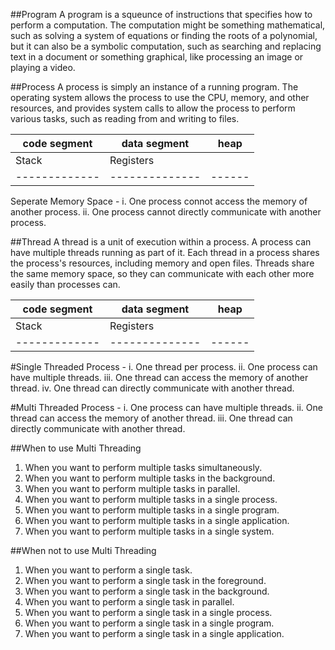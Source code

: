 ##Program
A program is a squeunce of instructions that specifies how to perform a computation. The computation might be something mathematical, such as solving a system of equations or finding the roots of a polynomial, but it can also be a symbolic computation, such as searching and replacing text in a document or something graphical, like processing an image or playing a video.

##Process
A process is simply an instance of a running program. The operating system allows the process to use the CPU, memory, and other resources, and provides system calls to allow the process to perform various tasks, such as reading from and writing to files.

code segment | data segment | heap
-------------|--------------|------
Stack | Registers
-------------|--------------|------

Seperate Memory Space - i. One process connot access the memory of another process. 
                        ii. One process cannot directly communicate with another process.

##Thread
A thread is a unit of execution within a process. A process can have multiple threads running as part of it. Each thread in a process shares the process's resources, including memory and open files. Threads share the same memory space, so they can communicate with each other more easily than processes can.

code segment | data segment | heap
-------------|--------------|------
Stack | Registers
-------------|--------------|------

#Single Threaded Process - i. One thread per process.
                          ii. One process can have multiple threads.
                          iii. One thread can access the memory of another thread.
                          iv. One thread can directly communicate with another thread.

#Multi Threaded Process - i. One process can have multiple threads.
                         ii. One thread can access the memory of another thread.
                         iii. One thread can directly communicate with another thread.



##When to use Multi Threading
1. When you want to perform multiple tasks simultaneously.
2. When you want to perform multiple tasks in the background.
3. When you want to perform multiple tasks in parallel.
4. When you want to perform multiple tasks in a single process.
5. When you want to perform multiple tasks in a single program.
6. When you want to perform multiple tasks in a single application.
7. When you want to perform multiple tasks in a single system.

##When not to use Multi Threading
1. When you want to perform a single task.
2. When you want to perform a single task in the foreground.
3. When you want to perform a single task in the background.
4. When you want to perform a single task in parallel.
5. When you want to perform a single task in a single process.
6. When you want to perform a single task in a single program.
7. When you want to perform a single task in a single application.


